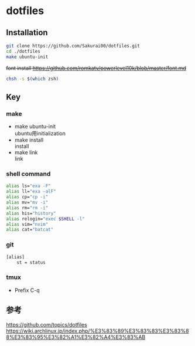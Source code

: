 # dotfiles

## Installation
```bash
git clone https://github.com/Sakurai00/dotfiles.git
cd ./dotfiles
make ubuntu-init
```
~~font install
https://github.com/romkatv/powerlevel10k/blob/master/font.md~~
```bash
chsh -s $(which zsh)
```

## Key

### make
- make ubuntu-init  
ubuntu用initialization
- make install  
install
- make link  
link

### shell command
```bash
alias ls="exa -F"
alias ll="exa -alF"
alias cp="cp -i"
alias mv="mv -i"
alias rm="rm -i"
alias his="history"
alias relogin="exec $SHELL -l"
alias vim="nvim"
alias cat="batcat"
```
### git
```bash
[alias]
	st = status
```
### tmux
- Prefix C-q


## 参考
https://github.com/topics/dotfiles  
https://wiki.archlinux.jp/index.php/%E3%83%89%E3%83%83%E3%83%88%E3%83%95%E3%82%A1%E3%82%A4%E3%83%AB
